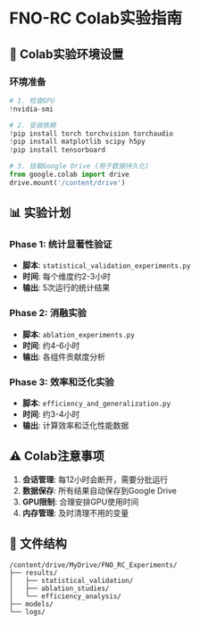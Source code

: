 # FNO-RC Colab实验指南

## 🚀 Colab实验环境设置

### 环境准备
```python
# 1. 检查GPU
!nvidia-smi

# 2. 安装依赖
!pip install torch torchvision torchaudio
!pip install matplotlib scipy h5py
!pip install tensorboard

# 3. 挂载Google Drive (用于数据持久化)
from google.colab import drive
drive.mount('/content/drive')
```

## 📊 实验计划

### Phase 1: 统计显著性验证
- **脚本**: `statistical_validation_experiments.py`
- **时间**: 每个维度约2-3小时
- **输出**: 5次运行的统计结果

### Phase 2: 消融实验
- **脚本**: `ablation_experiments.py`  
- **时间**: 约4-6小时
- **输出**: 各组件贡献度分析

### Phase 3: 效率和泛化实验
- **脚本**: `efficiency_and_generalization.py`
- **时间**: 约3-4小时
- **输出**: 计算效率和泛化性能数据

## ⚠️ Colab注意事项

1. **会话管理**: 每12小时会断开，需要分批运行
2. **数据保存**: 所有结果自动保存到Google Drive
3. **GPU限制**: 合理安排GPU使用时间
4. **内存管理**: 及时清理不用的变量

## 📁 文件结构
```
/content/drive/MyDrive/FNO_RC_Experiments/
├── results/
│   ├── statistical_validation/
│   ├── ablation_studies/
│   └── efficiency_analysis/
├── models/
└── logs/
```
